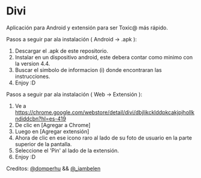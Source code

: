 # Divi
Aplicación para Android y extensión para ser Toxic@ más rápido.

Pasos a seguir par ala instalación ( Android -> .apk ):
1. Descargar el .apk de este repositorio.
2. Instalar en un dispositivo android, este debera contar como minimo con la version 4.4.
3. Buscar el simbolo de informacion (i) donde encontraran las instrucciones.
3. Enjoy :D

Pasos a seguir par ala instalación ( Web -> Extensión ):
1. Ve a https://chrome.google.com/webstore/detail/divi/dbjlikcklddpkcakjpjhollkndiddcbn?hl=es-419
2. De clic en [Agregar a Chrome]
3. Luego en [Agregar extensión]
3. Ahora de clic en ese icono raro al lado de su foto de usuario en la parte superior de la pantalla.
4. Seleccione el 'Pin' al lado de la extensión.
5. Enjoy :D

Creditos:
<a href="https://twitter.com/domperhu">@domperhu</a> && <a href="https://instagram.com/_iambelen">@_iambelen</a> 

